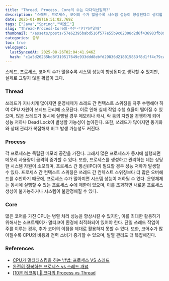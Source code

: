 ```yaml
---
title: "Thread, Process, Core의 수는 다다익선일까?"
description: "스레드, 프로세스, 코어의 수가 많을수록 시스템 성능이 향상된다고 생각할 수 있지만, 실제로 그렇지 않을 확률이 크다.쓰레드가 지나치게 많아지면 운영체제가 쓰레드 간 컨텍스트 스위칭을 자주 수행해야 하여 CPU 자원이 쓰레드 관리에 소모된다. 이로 인해 실제 작업 수행"
date: 2025-01-08T16:51:02.769Z
tags: ["Java","Spring","백엔드"]
slug: "Thread-Process-Core의-수는-다다익선일까"
thumbnail: "/assets/posts/57e62395babd516f577e55b9c02308d2d6f436983fb095e762ba80a1b7e8950c.png"
categories: 공부
toc: true
velogSync:
  lastSyncedAt: 2025-08-26T02:04:41.946Z
  hash: "c1a5d26235bd8f310517649c933ddd8ebfd29836d218015853f8d1ff4c79cacc"
---
```


스레드, 프로세스, 코어의 수가 많을수록 시스템 성능이 향상된다고 생각할 수 있지만, 실제로 그렇지 않을 확률이 크다.

### Thread
쓰레드가 지나치게 많아지면 운영체제가 쓰레드 간 컨텍스트 스위칭을 자주 수행해야 하여 CPU 자원이 쓰레드 관리에 소모된다. 이로 인해 실제 작업 수행 효율이 떨어질 수 있으며, 많은 쓰레드가 동시에 실행될 경우 메모리나 캐시, 락 등의 자원을 경쟁하게 되어 성능 저하나 Dead Lock이 발생할 가능성이 높아진다. 또한, 쓰레드가 많아지면 동기화와 상태 관리가 복잡해져 버그 발생 가능성도 커진다.

### Process
각 프로세스는 독립된 메모리 공간을 가진다. 그래서 많은 프로세스가 동시에 실행되면 메모리 사용량이 급격히 증가할 수 있다. 또한, 프로세스를 생성하고 관리하는 데는 상당한 시스템 자원이 소모되며, 프로세스 간 통신(IPC)이 필요할 경우 성능 저하가 발생할 수 있다. 프로세스 간 컨텍스트 스위칭은 쓰레드 간 컨텍스트 스위칭보다 더 많은 오버헤드를 수반하기 때문에, 프로세스 수가 많아지면 시스템 성능이 저하될 수 있다. 운영체제는 동시에 실행할 수 있는 프로세스 수에 제한이 있으며, 이를 초과하면 새로운 프로세스 생성이 불가능하거나 시스템이 불안정해질 수 있다. 

### Core

많은 코어를 가진 CPU는 병렬 처리 성능을 향상시킬 수 있지만, 이를 최대한 활용하기 위해서는 소프트웨어가 멀티코어 환경에 최적화되어 있어야 한다. 단일 쓰레드 작업이 주를 이루는 경우, 추가 코어의 이점을 제대로 활용하지 못할 수 있다. 또한, 코어수가 많아질수록 CPU의 비용과 전력 소비가 증가할 수 있으며, 발열 관리도 더 복잡해진다.

### References

- [CPU가 멀티태스킹을 하는 방법: 프로세스 VS 스레드](https://hongong.hanbit.co.kr/cpu%EA%B0%80-%EB%A9%80%ED%8B%B0%ED%83%9C%EC%8A%A4%ED%82%B9%EC%9D%84-%ED%95%98%EB%8A%94-%EB%B0%A9%EB%B2%95-%ED%94%84%EB%A1%9C%EC%84%B8%EC%8A%A4-vs-%EC%8A%A4%EB%A0%88%EB%93%9C/)
- [완전히 정복하는 프로세스 vs 스레드 개념](https://inpa.tistory.com/entry/%F0%9F%91%A9%E2%80%8D%F0%9F%92%BB-%ED%94%84%EB%A1%9C%EC%84%B8%EC%8A%A4-%E2%9A%94%EF%B8%8F-%EC%93%B0%EB%A0%88%EB%93%9C-%EC%B0%A8%EC%9D%B4)
- [[10분 테코톡] 🌷 코다의 Process vs Thread](https://www.youtube.com/watch?v=1grtWKqTn50)